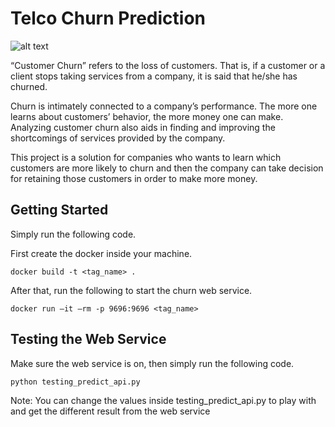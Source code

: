 # Telco Churn Prediction
![alt text](https://www.retently.com/wp-content/uploads/2015/11/leading-causes-of-churn-1.png)

“Customer Churn” refers to the loss of customers. That is, if a customer or a client stops taking services from a company, it is said that he/she has churned.

Churn is intimately connected to a company’s performance. The more one learns about customers’ behavior, the more money one can make. Analyzing customer churn also aids in finding and improving the shortcomings of services provided by the company.

This project is a solution for companies who wants to learn which customers are more likely to churn and then the company can take decision for retaining those customers in order to make more money.

## Getting Started
Simply run the following code.

First create the docker inside your machine.
```
docker build -t <tag_name> .
```

After that, run the following to start the churn web service.
```
docker run –it –rm -p 9696:9696 <tag_name>
```

## Testing the Web Service
Make sure the web service is on, then simply run the following code.
```
python testing_predict_api.py
```

Note: You can change the values inside testing_predict_api.py to play with and get the different result from the web service

